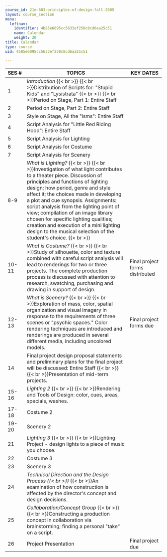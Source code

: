 ```yaml
---
course_id: 21m-603-principles-of-design-fall-2005
layout: course_section
menu:
  leftnav:
    identifier: 4b85e6095cc5633ef250c8cd6aa25c51
    name: Calendar
    weight: 20
title: Calendar
type: course
uid: 4b85e6095cc5633ef250c8cd6aa25c51

---
```


| SES # | TOPICS | KEY DATES |
| --- | --- | --- |
| 1 | _Introduction_  {{< br >}}  {{< br >}}Distribution of Scripts for: "Stupid Kids" and "Lysistrata"  {{< br >}}  {{< br >}}Period on Stage, Part 1: Entire Staff |  |
| 2 | Period on Stage, Part 2: Entire Staff |  |
| 3 | Style on Stage, All the "isms": Entire Staff |  |
| 4 | Script Analysis for "Little Red Riding Hood": Entire Staff |  |
| 5 | Script Analysis for Lighting |  |
| 6 | Script Analysis for Costume |  |
| 7 | Script Analysis for Scenery |  |
| 8-9 | _What is Lighting?_  {{< br >}}  {{< br >}}Investigation of what light contributes to a theater piece. Discussion of principles and functions of lighting design; how period, genre and style affect it; the choices made in developing a plot and cue synopsis. Assignments: script analysis from the lighting point of view; compilation of an image library chosen for specific lighting qualities; creation and execution of a mini lighting design to the musical selection of the student's choice.  {{< br >}} |  |
| 10-11 | _What is Costume?_  {{< br >}}  {{< br >}}Study of silhouette, color and texture combined with careful script analysis will lead to renderings for two or three projects. The complete production process is discussed with attention to research, swatching, purchasing and drawing in support of design. | Final project forms distributed |
| 12-13 | _What is Scenery?_  {{< br >}}  {{< br >}}Exploration of mass, color, spatial organization and visual imagery in response to the requirements of three scenes or "psychic spaces." Color rendering techniques are introduced and renderings are produced in several different media, including uncolored models. | Final project forms due |
| 14 | Final project design proposal statements and preliminary plans for the final project will be discussed: Entire Staff  {{< br >}}  {{< br >}}Presentation of mid-term projects. |  |
| 15-16 | _Lighting 2_  {{< br >}}  {{< br >}}Rendering and Tools of Design: color, cues, areas, specials, washes. |  |
| 17-18 | Costume 2 |  |
| 19-20 | Scenery 2 |  |
| 21 | _Lighting 3_  {{< br >}}  {{< br >}}Lighting Project - design lights to a piece of music you choose. |  |
| 22 | Costume 3 |  |
| 23 | Scenery 3 |  |
| 24 | _Technical Direction and the Design Process  {{< br >}}_  {{< br >}}An examination of how construction is affected by the director's concept and design decisions. |  |
| 25 | _Collaboration/Concept Group_  {{< br >}}  {{< br >}}Constructing a production concept in collaboration via brainstorming; finding a personal "take" on a script. |  |
| 26 | Project Presentation | Final project due